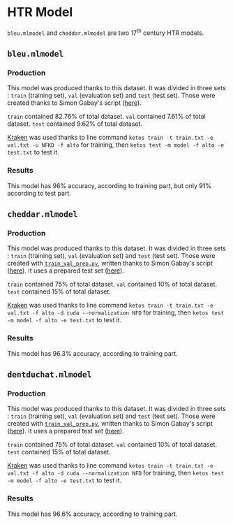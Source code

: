 # HTR Model
`bleu.mlmodel` and `cheddar.mlmodel` are two 17<sup>th</sup> century HTR models.

## `bleu.mlmodel`

### Production

This model was produced thanks to this dataset. It was divided in three sets : `train` (training set), `val` (evaluation set) and
`test` (test set). Those were created thanks to Simon Gabay's script
([here](https://github.com/gabays/Cours_2020_01_Strasbourg/blob/master/randomise_data.py)).

`train` contained 82.76% of total dataset. `val` contained 7.61% of total dataset. `test` contained 9.62% of total dataset.

[Kraken](https://kraken.re/) was used thanks to line command `ketos train -t train.txt -e val.txt -u NFKD -f alto`
for training, then `ketos test -m model -f alto -e test.txt` to test it.

### Results

This model has 96% accuracy, according to training part, but only 91% according to test part.

## `cheddar.mlmodel`

### Production

This model was produced thanks to this dataset. It was divided in three sets : `train` (training set), `val` (evaluation set) and
`test` (test set). Those were created with 
[`train_val_prep.py`](https://github.com/Heresta/datasetsOCRSegmenter17/blob/main/train_val_prep.py), written thanks to Simon Gabay's script 
([here](https://github.com/gabays/Cours_2020_01_Strasbourg/blob/master/randomise_data.py)). It uses a prepared test set 
([here](https://github.com/Heresta/datasetsOCRSegmenter17/blob/main/test.txt)).

`train` contained 75% of total dataset. `val` contained 10% of total dataset. `test` contained 15% of total dataset.

[Kraken](https://kraken.re/) was used thanks to line command `ketos train -t train.txt -e val.txt -f alto -d cuda --normalization NFD` 
for training, then `ketos test -m model -f alto -e test.txt` to test it.

### Results
This model has 96.3% accuracy, according to training part.

## `dentduchat.mlmodel`

### Production

This model was produced thanks to this dataset. It was divided in three sets : `train` (training set), `val` (evaluation set) and
`test` (test set). Those were created with 
[`train_val_prep.py`](https://github.com/Heresta/datasetsOCRSegmenter17/blob/main/train_val_prep.py), written thanks to Simon Gabay's script
([here](https://github.com/gabays/Cours_2020_01_Strasbourg/blob/master/randomise_data.py)). It uses a prepared test set 
([here](https://github.com/Heresta/datasetsOCRSegmenter17/blob/main/test.txt)).

`train` contained 75% of total dataset. `val` contained 10% of total dataset. `test` contained 15% of total dataset.

[Kraken](https://kraken.re/) was used thanks to line command `ketos train -t train.txt -e val.txt -f alto -d cuda --normalization NFD`
for training, then `ketos test -m model -f alto -e test.txt` to test it.

### Results
This model has 96.6% accuracy, according to training part.
